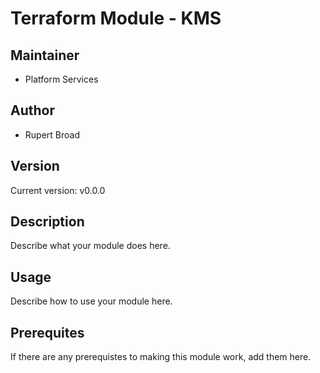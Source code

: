# Terraform Module - KMS

## Maintainer

* Platform Services

## Author

* Rupert Broad

## Version

Current version: v0.0.0

## Description

Describe what your module does here.

## Usage

Describe how to use your module here.

## Prerequites

If there are any prerequistes to making this module work, add them here.

